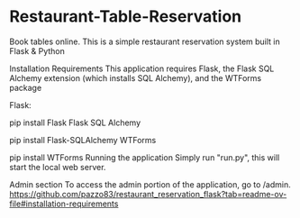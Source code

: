 # Restaurant-Table-Reservation
Book tables online.
This is a simple restaurant reservation system built in Flask & Python

Installation Requirements
This application requires Flask, the Flask SQL Alchemy extension (which installs SQL Alchemy), and the WTForms package

Flask:

pip install Flask
Flask SQL Alchemy

pip install Flask-SQLAlchemy
WTForms

pip install WTForms
Running the application
Simply run "run.py", this will start the local web server.

Admin section
To access the admin portion of the application, go to /admin.
https://github.com/pazzo83/restaurant_reservation_flask?tab=readme-ov-file#installation-requirements
